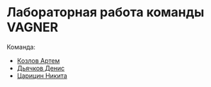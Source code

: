 # Лабораторная работа команды VAGNER
Команда:
- [Козлов Артем](https://github.com/LibSyfer/ProgrammingMethods/tree/main/KozlovAD)
- [Дьячков Денис](https://github.com/LibSyfer/ProgrammingMethods/tree/main/DenisDyachkov)
- [Царицин Никита](https://github.com/LibSyfer/ProgrammingMethods/tree/main/NikitaTsaritsin)
